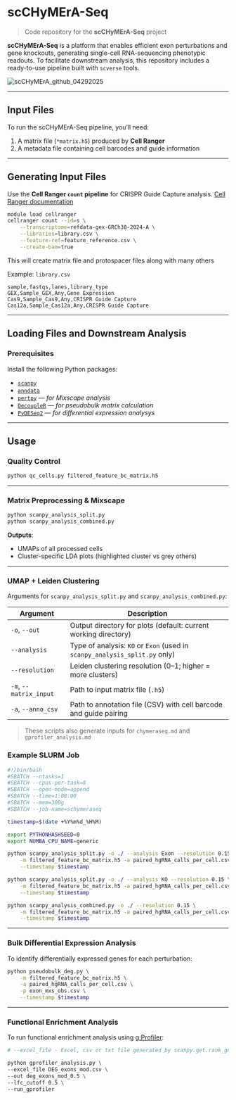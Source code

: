 # **scCHyMErA-Seq**
> Code repository for the **scCHyMErA-Seq** project

**scCHyMErA-Seq** is a platform that enables efficient exon perturbations and gene knockouts, generating single-cell RNA-sequencing phenotypic readouts. To facilitate downstream analysis, this repository includes a ready-to-use pipeline built with `scverse` tools.

![scCHyMErA_github_04292025](https://github.com/user-attachments/assets/d358caf1-802e-491d-887c-703570b1a90c)


---

## Input Files

To run the scCHyMErA-Seq pipeline, you’ll need:

1. A matrix file (`*matrix.h5`) produced by **Cell Ranger**
2. A metadata file containing cell barcodes and guide information

---

## Generating Input Files

Use the **Cell Ranger `count` pipeline** for CRISPR Guide Capture analysis.
 [Cell Ranger documentation](https://www.10xgenomics.com/support/software/cell-ranger/8.0/analysis/running-pipelines/cr-gex-count)

```bash
module load cellranger
cellranger count --id=s \
    --transcriptome=refdata-gex-GRCh38-2024-A \
    --libraries=library.csv \
    --feature-ref=feature_reference.csv \
    --create-bam=true
```
This will create matrix file and protospacer files along with many others


Example: `library.csv`
```csv
sample,fastqs,lanes,library_type
GEX,Sample_GEX,Any,Gene Expression
Cas9,Sample_Cas9,Any,CRISPR Guide Capture
Cas12a,Sample_Cas12a,Any,CRISPR Guide Capture
```
---

## Loading Files and Downstream Analysis

### Prerequisites

Install the following Python packages:

- [`scanpy`](https://github.com/scverse/scanpy)
- [`anndata`](https://github.com/scverse/anndata)
- [`pertpy`](https://github.com/scverse/pertpy) — *for Mixscape analysis*
- [`DecoupleR`](https://decoupler-py.readthedocs.io/en/latest/installation.html) — *for pseudobulk matrix calculation*
- [`PyDESeq2`](https://pydeseq2.readthedocs.io/en/stable/usage/installation.html) — *for differential expression analysys*


---

## Usage

### Quality Control

```bash
python qc_cells.py filtered_feature_bc_matrix.h5
```

---


### Matrix Preprocessing & Mixscape

```bash
python scanpy_analysis_split.py
python scanpy_analysis_combined.py
```

**Outputs**:
- UMAPs of all processed cells
- Cluster-specific LDA plots (highlighted cluster vs grey others)

---

### UMAP + Leiden Clustering

Arguments for `scanpy_analysis_split.py` and `scanpy_analysis_combined.py`:

| Argument               | Description                                                                 |
|------------------------|-----------------------------------------------------------------------------|
| `-o`, `--out`          | Output directory for plots (default: current working directory)             |
| `--analysis`           | Type of analysis: `KO` or `Exon` (used in `scanpy_analysis_split.py` only) |
| `--resolution`         | Leiden clustering resolution (0–1; higher = more clusters)                  |
| `-m`, `--matrix_input` | Path to input matrix file (`.h5`)                                           |
| `-a`, `--anno_csv`     | Path to annotation file (CSV) with cell barcode and guide pairing           |

> These scripts also generate inputs for `chymeraseq.md` and `gprofiler_analysis.md`


### Example SLURM Job

```bash
#!/bin/bash
#SBATCH --ntasks=1
#SBATCH --cpus-per-task=8
#SBATCH --open-mode=append
#SBATCH --time=1:00:00
#SBATCH --mem=300g
#SBATCH --job-name=schymeraseq

timestamp=$(date +%Y%m%d_%H%M)

export PYTHONHASHSEED=0
export NUMBA_CPU_NAME=generic

python scanpy_analysis_split.py -o ./ --analysis Exon --resolution 0.15 \
    -m filtered_feature_bc_matrix.h5 -a paired_hgRNA_calls_per_cell.csv \
    --timestamp $timestamp

python scanpy_analysis_split.py -o ./ --analysis KO --resolution 0.15 \
    -m filtered_feature_bc_matrix.h5 -a paired_hgRNA_calls_per_cell.csv \
    --timestamp $timestamp

python scanpy_analysis_combined.py -o ./ --resolution 0.15 \
    -m filtered_feature_bc_matrix.h5 -a paired_hgRNA_calls_per_cell.csv \
    --timestamp $timestamp
```

---

### Bulk Differential Expression Analysis

To identify differentially expressed genes for each perturbation:

```bash
python pseudobulk_deg.py \
    -m filtered_feature_bc_matrix.h5 \
    -a paired_hgRNA_calls_per_cell.csv \
    -p exon_mxs_obs.csv \
    --timestamp $timestamp
```

---

### Functional Enrichment Analysis

To run functional enrichment analysis using [g:Profiler](https://biit.cs.ut.ee/gprofiler/gost):

```bash
# --excel_file - Excel, csv or txt file generated by scanpy.get.rank_genes_groups_df()

python gprofiler_analysis.py \
--excel_file DEG_exons_mod.csv \
--out deg_exons_mod_0.5 \
--lfc_cutoff 0.5 \
--run_gprofiler

```

